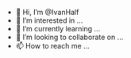 - 👋 Hi, I’m @IvanHalf
- 👀 I’m interested in ...
- 🌱 I’m currently learning ...
- 💞️ I’m looking to collaborate on ...
- 📫 How to reach me ...

<!---
IvanHalf/IvanHalf is a ✨ special ✨ repository because its `README.md` (this file) appears on your GitHub profile.
You can click the Preview link to take a look at your changes.
--->
